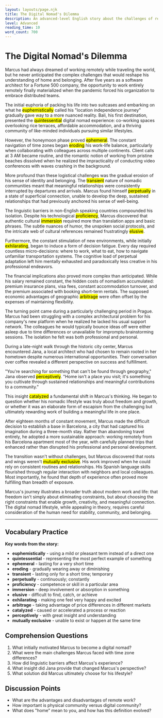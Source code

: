 ```yaml
---
layout: layouts/page.njk
title: The Digital Nomad's Dilemma
description: An advanced-level English story about the challenges of remote work and finding belonging while traveling.
level: Advanced
reading_time: 10
word_count: 700
---
```


# The Digital Nomad's Dilemma

Marcus had always dreamed of working remotely while traveling the world, but he never anticipated the complex challenges that would reshape his understanding of home and belonging. After five years as a software architect for a Fortune 500 company, the opportunity to work entirely remotely finally materialized when the pandemic forced his organization to embrace distributed teams.

The initial euphoria of packing his life into two suitcases and embarking on what he <mark>euphemistically</mark> called his "location independence journey" gradually gave way to a more nuanced reality. Bali, his first destination, presented the <mark>quintessential</mark> digital nomad experience: co-working spaces overlooking rice terraces, affordable accommodation, and a thriving community of like-minded individuals pursuing similar lifestyles.

However, the honeymoon phase proved <mark>ephemeral</mark>. The constant navigation of time zones began <mark>eroding</mark> his work-life balance, particularly when collaborating with colleagues across multiple continents. Client calls at 3 AM became routine, and the romantic notion of working from pristine beaches dissolved when he realized the impracticality of conducting video conferences with waves crashing in the background.

More profound than these logistical challenges was the gradual erosion of his sense of identity and belonging. The <mark>transient</mark> nature of nomadic communities meant that meaningful relationships were consistently interrupted by departures and arrivals. Marcus found himself <mark>perpetually</mark> in a state of superficial connection, unable to develop the deep, sustained relationships that had previously anchored his sense of well-being.

The linguistic barriers in non-English speaking countries compounded his isolation. Despite his technological <mark>proficiency</mark>, Marcus discovered that authentic cultural <mark>immersion</mark> required more than translation apps and basic phrases. The subtle nuances of humor, the unspoken social protocols, and the intricate web of cultural references remained frustratingly <mark>elusive</mark>.

Furthermore, the constant stimulation of new environments, while initially <mark>exhilarating</mark>, began to induce a form of decision fatigue. Every day required countless micro-decisions: where to work, what to eat, how to navigate unfamiliar transportation systems. The cognitive load of perpetual adaptation left him mentally exhausted and paradoxically less creative in his professional endeavors.

The financial implications also proved more complex than anticipated. While his salary remained constant, the hidden costs of nomadism accumulated: premium insurance plans, visa fees, constant accommodation turnover, and the premium associated with booking short-term rentals. The supposed economic advantages of geographic <mark>arbitrage</mark> were often offset by the expenses of maintaining flexibility.

The turning point came during a particularly challenging period in Prague. Marcus had been struggling with a complex architectural problem for his company's new platform when he realized he lacked his usual support network. The colleagues he would typically bounce ideas off were either asleep due to time differences or unavailable for impromptu brainstorming sessions. The isolation he felt was both professional and personal.

During a late-night walk through the historic city center, Marcus encountered Jana, a local architect who had chosen to remain rooted in her hometown despite numerous international opportunities. Their conversation over coffee revealed a different perspective on success and fulfillment.

"You're searching for something that can't be found through geography," Jana observed <mark>perceptively</mark>. "Home isn't a place you visit; it's something you cultivate through sustained relationships and meaningful contributions to a community."

This insight <mark>catalyzed</mark> a fundamental shift in Marcus's thinking. He began to question whether his nomadic lifestyle was truly about freedom and growth, or whether it was an elaborate form of escapism from the challenging but ultimately rewarding work of building a meaningful life in one place.

After eighteen months of constant movement, Marcus made the difficult decision to establish a base in Barcelona, a city that had captured his imagination during a three-month stay. Rather than abandoning travel entirely, he adopted a more sustainable approach: working remotely from his Barcelona apartment most of the year, with carefully planned trips that enhanced rather than disrupted his professional and personal development.

The transition wasn't without challenges, but Marcus discovered that roots and wings weren't <mark>mutually exclusive</mark>. His work improved when he could rely on consistent routines and relationships. His Spanish language skills flourished through regular interaction with neighbors and local colleagues. Most importantly, he found that depth of experience often proved more fulfilling than breadth of exposure.

Marcus's journey illustrates a broader truth about modern work and life: that freedom isn't simply about eliminating constraints, but about choosing the right constraints that enable growth, creativity, and meaningful connection. The digital nomad lifestyle, while appealing in theory, requires careful consideration of the human need for stability, community, and belonging.

---

## Vocabulary Practice

**Key words from the story:**
- **euphemistically** - using a mild or pleasant term instead of a direct one
- **quintessential** - representing the most perfect example of something
- **ephemeral** - lasting for a very short time
- **eroding** - gradually wearing away or diminishing
- **transient** - lasting only for a short time; temporary
- **perpetually** - continuously; constantly
- **proficiency** - competence or skill in a particular area
- **immersion** - deep involvement or absorption in something
- **elusive** - difficult to find, catch, or achieve
- **exhilarating** - making one feel very happy and excited
- **arbitrage** - taking advantage of price differences in different markets
- **catalyzed** - caused or accelerated a process or reaction
- **perceptively** - with great insight and understanding
- **mutually exclusive** - unable to exist or happen at the same time

## Comprehension Questions

1. What initially motivated Marcus to become a digital nomad?
2. What were the main challenges Marcus faced with time zone differences?
3. How did linguistic barriers affect Marcus's experience?
4. What insight did Jana provide that changed Marcus's perspective?
5. What solution did Marcus ultimately choose for his lifestyle?

## Discussion Points

- What are the advantages and disadvantages of remote work?
- How important is physical community versus digital community?
- What does "home" mean to you, and how has this definition evolved?